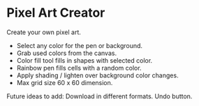 # Pixel Art Creator

Create your own pixel art.

- Select any color for the pen or background.
- Grab used colors from the canvas.
- Color fill tool fills in shapes with selected color.
- Rainbow pen fills cells with a random color.
- Apply shading / lighten over background color changes.
- Max grid size 60 x 60 dimension.

Future ideas to add:
Download in different formats.
Undo button.